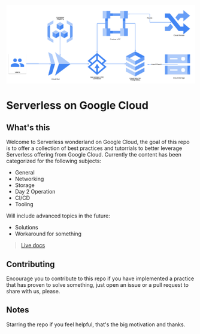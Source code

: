 <img src="./mkdocs/docs/images/serverless.png" alt="multi-serverless"/>
<br>


# Serverless on Google Cloud

## What's this

Welcome to Serverless wonderland on Google Cloud, the goal of this repo is to offer a collection of best practices and tutorrials to better leverage Serverless offering from Google Cloud. Currently the content has been categorized for the following subjects:

- General
- Networking 
- Storage
- Day 2 Operation 
- CI/CD
- Tooling


Will include advanced topics in the future: 

- Solutions
- Workaround for something

>[Live docs](https://cc4i.github.io/multi-serverless/)

## Contributing

Encourage you to contribute to this repo if you have implemented a practice that has proven to solve something, just open an issue or a pull request to share with us, please.

## Notes
Starring the repo if you feel helpful, that's the big motivation and thanks.